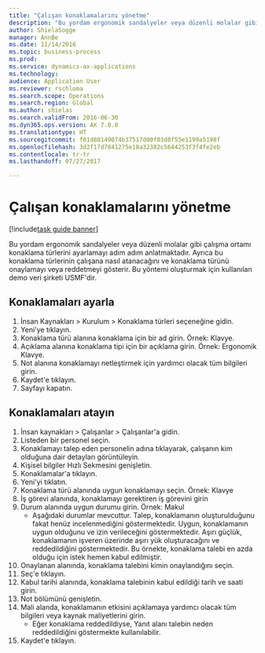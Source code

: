 ```yaml
--- 
title: "Çalışan konaklamalarını yönetme"
description: "Bu yordam ergonomik sandalyeler veya düzenli molalar gibi çalışma ortamı konaklama türlerini ayarlamayı adım adım anlatmaktadır."
author: ShielaSogge
manager: AnnBe
ms.date: 11/14/2016
ms.topic: business-process
ms.prod: 
ms.service: dynamics-ax-applications
ms.technology: 
audience: Application User
ms.reviewer: rschloma
ms.search.scope: Operations
ms.search.region: Global
ms.author: shielas
ms.search.validFrom: 2016-06-30
ms.dyn365.ops.version: AX 7.0.0
ms.translationtype: HT
ms.sourcegitcommit: f01d88149074b37517d00f03d8f55e1199a5198f
ms.openlocfilehash: 3d2f17d7841275e18a32382c5644253f3f4fe2eb
ms.contentlocale: tr-tr
ms.lasthandoff: 07/27/2017

---
```

# <a name="manage-worker-accommodations"></a>Çalışan konaklamalarını yönetme

[!include[task guide banner](../../../includes/task-guide-banner.md)]

Bu yordam ergonomik sandalyeler veya düzenli molalar gibi çalışma ortamı konaklama türlerini ayarlamayı adım adım anlatmaktadır. Ayrıca bu konaklama türlerinin çalışana nasıl atanacağını ve konaklama türünü onaylamayı veya reddetmeyi gösterir. Bu yöntemi oluşturmak için kullanılan demo veri şirketi USMF'dir.


## <a name="setup-accommodations"></a>Konaklamaları ayarla
1. İnsan Kaynakları > Kurulum > Konaklama türleri seçeneğine gidin.
2. Yeni'ye tıklayın.
3. Konaklama türü alanına konaklama için bir ad girin. Örnek: Klavye.
4. Açıklama alanına konaklama tipi için bir açıklama girin. Örnek: Ergonomik Klavye.
5. Not alanına konaklamayı netleştirmek için yardımcı olacak tüm bilgileri girin.
6. Kaydet'e tıklayın.
7. Sayfayı kapatın.

## <a name="assign-accommodations"></a>Konaklamaları atayın
1. İnsan kaynakları > Çalışanlar > Çalışanlar'a gidin.
2. Listeden bir personel seçin.
3. Konaklamayı talep eden personelin adına tıklayarak, çalışanın kim olduğuna dair detayları görüntüleyin.
4. Kişisel bilgiler Hızlı Sekmesini genişletin.
5. Konaklamalar'a tıklayın.
6. Yeni'yi tıklatın.
7. Konaklama türü alanında uygun konaklamayı seçin. Örnek: Klavye
8. İş görevi alanında, konaklamayı gerektiren iş görevini girin
9. Durum alanında uygun durumu girin. Örnek: Makul
    * Aşağıdaki durumlar mevcuttur. Talep, konaklamanın oluşturulduğunu fakat henüz incelenmediğini göstermektedir. Uygun, konaklamanın uygun olduğunu ve izin verileceğini göstermektedir. Aşırı güçlük, konaklamanın işveren üzerinde aşırı yük oluşturacağını ve reddedildiğini göstermektedir. Bu örnekte, konaklama talebi en azda olduğu için istek hemen kabul edilmiştir.  
10. Onaylanan alanında, konaklama talebini kimin onaylandığını seçin.
11. Seç'e tıklayın.
12. Kabul tarihi alanında, konaklama talebinin kabul edildiği tarih ve saati girin.
13. Not bölümünü genişletin.
14. Mali alanda, konaklamanın etkisini açıklamaya yardımcı olacak tüm bilgileri veya kaynak maliyetlerini girin.
    * Eğer konaklama reddedildiyse, Yanıt alanı talebin neden reddedildiğini göstermekte kullanılabilir.  
15. Kaydet'e tıklayın.


